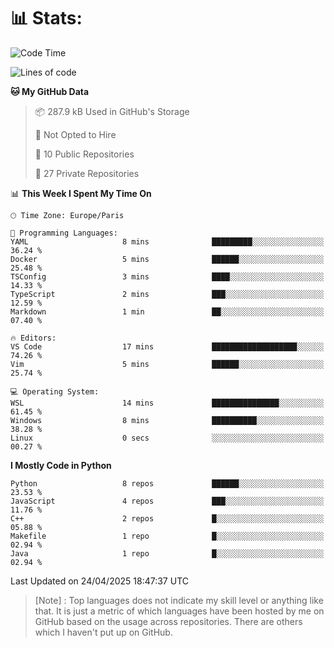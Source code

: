 

<h1>📊 Stats:</h1>

<!--START_SECTION:waka-->
![Code Time](http://img.shields.io/badge/Code%20Time-851%20hrs-blue)

![Lines of code](https://img.shields.io/badge/From%20Hello%20World%20I%27ve%20Written-6.6%20million%20lines%20of%20code-blue)

**🐱 My GitHub Data** 

> 📦 287.9 kB Used in GitHub's Storage 
 > 
> 🚫 Not Opted to Hire
 > 
> 📜 10 Public Repositories 
 > 
> 🔑 27 Private Repositories 
 > 
📊 **This Week I Spent My Time On** 

```text
🕑︎ Time Zone: Europe/Paris

💬 Programming Languages: 
YAML                     8 mins              █████████░░░░░░░░░░░░░░░░   36.24 % 
Docker                   5 mins              ██████░░░░░░░░░░░░░░░░░░░   25.48 % 
TSConfig                 3 mins              ████░░░░░░░░░░░░░░░░░░░░░   14.33 % 
TypeScript               2 mins              ███░░░░░░░░░░░░░░░░░░░░░░   12.59 % 
Markdown                 1 min               ██░░░░░░░░░░░░░░░░░░░░░░░   07.40 % 

🔥 Editors: 
VS Code                  17 mins             ███████████████████░░░░░░   74.26 % 
Vim                      5 mins              ██████░░░░░░░░░░░░░░░░░░░   25.74 % 

💻 Operating System: 
WSL                      14 mins             ███████████████░░░░░░░░░░   61.45 % 
Windows                  8 mins              ██████████░░░░░░░░░░░░░░░   38.28 % 
Linux                    0 secs              ░░░░░░░░░░░░░░░░░░░░░░░░░   00.27 % 
```

**I Mostly Code in Python** 

```text
Python                   8 repos             ██████░░░░░░░░░░░░░░░░░░░   23.53 % 
JavaScript               4 repos             ███░░░░░░░░░░░░░░░░░░░░░░   11.76 % 
C++                      2 repos             █░░░░░░░░░░░░░░░░░░░░░░░░   05.88 % 
Makefile                 1 repo              █░░░░░░░░░░░░░░░░░░░░░░░░   02.94 % 
Java                     1 repo              █░░░░░░░░░░░░░░░░░░░░░░░░   02.94 % 
```




 Last Updated on 24/04/2025 18:47:37 UTC
<!--END_SECTION:waka-->

 > [Note] : Top languages does not indicate my skill level or anything like that. It is just a metric of which languages have been hosted by me on GitHub based on the usage across repositories. There are others which I haven't put up on GitHub.</span>
